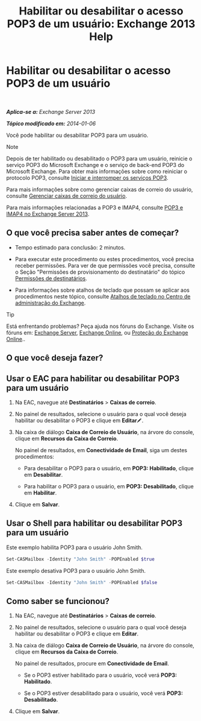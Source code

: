 ﻿---
title: 'Habilitar ou desabilitar o acesso POP3 de um usuário: Exchange 2013 Help'
TOCTitle: Habilitar ou desabilitar o acesso POP3 de um usuário
ms:assetid: 57e12f07-3b14-45bd-9a82-e6032d14214f
ms:mtpsurl: https://technet.microsoft.com/pt-br/library/Bb691018(v=EXCHG.150)
ms:contentKeyID: 50485643
ms.date: 05/22/2018
mtps_version: v=EXCHG.150
ms.translationtype: MT
---

# Habilitar ou desabilitar o acesso POP3 de um usuário

 

_**Aplica-se a:** Exchange Server 2013_

_**Tópico modificado em:** 2014-01-06_

Você pode habilitar ou desabilitar POP3 para um usuário.


> [!NOTE]
> Depois de ter habilitado ou desabilitado o POP3 para um usuário, reinicie o serviço POP3 do Microsoft Exchange e o serviço de back-end POP3 do Microsoft Exchange. Para obter mais informações sobre como reiniciar o protocolo POP3, consulte <A href="start-and-stop-the-pop3-services-exchange-2013-help.md">Iniciar e interromper os serviços POP3</A>.



Para mais informações sobre como gerenciar caixas de correio do usuário, consulte [Gerenciar caixas de correio do usuário](https://docs.microsoft.com/pt-br/exchange/recipients-in-exchange-online/manage-user-mailboxes/manage-user-mailboxes).

Para mais informações relacionadas a POP3 e IMAP4, consulte [POP3 e IMAP4 no Exchange Server 2013](pop3-and-imap4-in-exchange-server-2013-exchange-2013-help.md).

## O que você precisa saber antes de começar?

  - Tempo estimado para conclusão: 2 minutos.

  - Para executar este procedimento ou estes procedimentos, você precisa receber permissões. Para ver de que permissões você precisa, consulte o Seção "Permissões de provisionamento do destinatário" do tópico [Permissões de destinatários](recipients-permissions-exchange-2013-help.md).

  - Para informações sobre atalhos de teclado que possam se aplicar aos procedimentos neste tópico, consulte [Atalhos de teclado no Centro de administração do Exchange](keyboard-shortcuts-in-the-exchange-admin-center-exchange-online-protection-help.md).


> [!TIP]
> Está enfrentando problemas? Peça ajuda nos fóruns do Exchange. Visite os fóruns em: <A href="https://go.microsoft.com/fwlink/p/?linkid=60612">Exchange Server</A>, <A href="https://go.microsoft.com/fwlink/p/?linkid=267542">Exchange Online</A>, ou <A href="https://go.microsoft.com/fwlink/p/?linkid=285351">Proteção do Exchange Online</A>..



## O que você deseja fazer?

## Usar o EAC para habilitar ou desabilitar POP3 para um usuário

1.  Na EAC, navegue até **Destinatários** \> **Caixas de correio**.

2.  No painel de resultados, selecione o usuário para o qual você deseja habilitar ou desabilitar o POP3 e clique em **Editar**![Ícone de edição](images/JJ218640.6f53ccb2-1f13-4c02-bea0-30690e6ea71d(EXCHG.150).gif "Ícone de edição").

3.  Na caixa de diálogo **Caixa de Correio de Usuário**, na árvore do console, clique em **Recursos da Caixa de Correio**.
    
    No painel de resultados, em **Conectividade de Email**, siga um destes procedimentos:
    
      - Para desabilitar o POP3 para o usuário, em **POP3: Habilitado**, clique em **Desabilitar**.
    
      - Para habilitar o POP3 para o usuário, em **POP3: Desabilitado**, clique em **Habilitar**.

4.  Clique em **Salvar**.

## Usar o Shell para habilitar ou desabilitar POP3 para um usuário

Este exemplo habilita POP3 para o usuário John Smith.

```powershell
Set-CASMailbox -Identity "John Smith" -POPEnabled $true
```

Este exemplo desativa POP3 para o usuário John Smith.

```powershell
Set-CASMailbox -Identity "John Smith" -POPEnabled $false
```

## Como saber se funcionou?

1.  Na EAC, navegue até **Destinatários** \> **Caixas de correio**.

2.  No painel de resultados, selecione o usuário para o qual você deseja habilitar ou desabilitar o POP3 e clique em **Editar**.

3.  Na caixa de diálogo **Caixa de Correio de Usuário**, na árvore do console, clique em **Recursos da Caixa de Correio**.
    
    No painel de resultados, procure em **Conectividade de Email**.
    
      - Se o POP3 estiver habilitado para o usuário, você verá **POP3: Habilitado**.
    
      - Se o POP3 estiver desabilitado para o usuário, você verá **POP3: Desabilitado**.

4.  Clique em **Salvar**.

